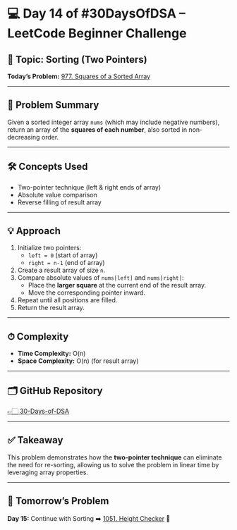 # 💻 Day 14 of #30DaysOfDSA – LeetCode Beginner Challenge

## 🔹 Topic: Sorting (Two Pointers)  
**Today’s Problem:** [977. Squares of a Sorted Array](https://leetcode.com/problems/squares-of-a-sorted-array/)  

---

## 📌 Problem Summary
Given a sorted integer array `nums` (which may include negative numbers), return an array of the **squares of each number**, also sorted in non-decreasing order.  

---

## 🛠 Concepts Used
- Two-pointer technique (left & right ends of array)  
- Absolute value comparison  
- Reverse filling of result array  

---

## 💡 Approach
1. Initialize two pointers:  
   - `left = 0` (start of array)  
   - `right = n-1` (end of array)  
2. Create a result array of size `n`.  
3. Compare absolute values of `nums[left]` and `nums[right]`:  
   - Place the **larger square** at the current end of the result array.  
   - Move the corresponding pointer inward.  
4. Repeat until all positions are filled.  
5. Return the result array.  

---

## ⏱ Complexity
- **Time Complexity:** O(n)  
- **Space Complexity:** O(n) (for result array)  

---

## 🗂️ GitHub Repository
[👉🏻 30-Days-of-DSA](https://github.com/Sonam-pixel/30-Days-of-DSA-)  

---

## ✅ Takeaway
This problem demonstrates how the **two-pointer technique** can eliminate the need for re-sorting, allowing us to solve the problem in linear time by leveraging array properties.  

---

## 📍 Tomorrow’s Problem
**Day 15:** Continue with Sorting ➡️ [1051. Height Checker](https://leetcode.com/problems/height-checker/) 🚀  
